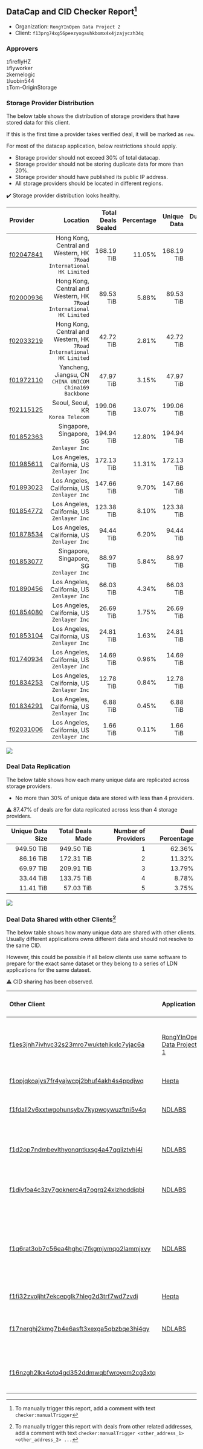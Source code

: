 ## DataCap and CID Checker Report[^1]
 - Organization: `RongYInOpen Data Project 2`
 - Client: `f13prg74xg56peezyogauhkbomx4x4jzajyczh34q`
### Approvers
`1`fireflyHZ<br/>`1`flyworker<br/>`2`kernelogic<br/>`1`luobin544<br/>`1`Tom-OriginStorage

### Storage Provider Distribution
The below table shows the distribution of storage providers that have stored data for this client.

If this is the first time a provider takes verified deal, it will be marked as `new`.

For most of the datacap application, below restrictions should apply.
 - Storage provider should not exceed 30% of total datacap.
 - Storage provider should not be storing duplicate data for more than 20%.
 - Storage provider should have published its public IP address.
 - All storage providers should be located in different regions.

✔️ Storage provider distribution looks healthy.

| Provider                                              |                                                                Location | Total Deals Sealed | Percentage | Unique Data | Duplicate Deals |
| :---------------------------------------------------- | ----------------------------------------------------------------------: | -----------------: | ---------: | ----------: | --------------: |
| [f02047841](https://filfox.info/en/address/f02047841) | Hong Kong, Central and Western, HK<br/>`7Road International HK Limited` |         168.19 TiB |     11.05% |  168.19 TiB |           0.00% |
| [f02000936](https://filfox.info/en/address/f02000936) | Hong Kong, Central and Western, HK<br/>`7Road International HK Limited` |          89.53 TiB |      5.88% |   89.53 TiB |           0.00% |
| [f02033219](https://filfox.info/en/address/f02033219) | Hong Kong, Central and Western, HK<br/>`7Road International HK Limited` |          42.72 TiB |      2.81% |   42.72 TiB |           0.00% |
| [f01972110](https://filfox.info/en/address/f01972110) |              Yancheng, Jiangsu, CN<br/>`CHINA UNICOM China169 Backbone` |          47.97 TiB |      3.15% |   47.97 TiB |           0.00% |
| [f02115125](https://filfox.info/en/address/f02115125) |                                    Seoul, Seoul, KR<br/>`Korea Telecom` |         199.06 TiB |     13.07% |  199.06 TiB |           0.00% |
| [f01852363](https://filfox.info/en/address/f01852363) |                             Singapore, Singapore, SG<br/>`Zenlayer Inc` |         194.94 TiB |     12.80% |  194.94 TiB |           0.00% |
| [f01985611](https://filfox.info/en/address/f01985611) |                          Los Angeles, California, US<br/>`Zenlayer Inc` |         172.13 TiB |     11.31% |  172.13 TiB |           0.00% |
| [f01893023](https://filfox.info/en/address/f01893023) |                          Los Angeles, California, US<br/>`Zenlayer Inc` |         147.66 TiB |      9.70% |  147.66 TiB |           0.00% |
| [f01854772](https://filfox.info/en/address/f01854772) |                          Los Angeles, California, US<br/>`Zenlayer Inc` |         123.38 TiB |      8.10% |  123.38 TiB |           0.00% |
| [f01878534](https://filfox.info/en/address/f01878534) |                          Los Angeles, California, US<br/>`Zenlayer Inc` |          94.44 TiB |      6.20% |   94.44 TiB |           0.00% |
| [f01853077](https://filfox.info/en/address/f01853077) |                             Singapore, Singapore, SG<br/>`Zenlayer Inc` |          88.97 TiB |      5.84% |   88.97 TiB |           0.00% |
| [f01890456](https://filfox.info/en/address/f01890456) |                          Los Angeles, California, US<br/>`Zenlayer Inc` |          66.03 TiB |      4.34% |   66.03 TiB |           0.00% |
| [f01854080](https://filfox.info/en/address/f01854080) |                          Los Angeles, California, US<br/>`Zenlayer Inc` |          26.69 TiB |      1.75% |   26.69 TiB |           0.00% |
| [f01853104](https://filfox.info/en/address/f01853104) |                          Los Angeles, California, US<br/>`Zenlayer Inc` |          24.81 TiB |      1.63% |   24.81 TiB |           0.00% |
| [f01740934](https://filfox.info/en/address/f01740934) |                          Los Angeles, California, US<br/>`Zenlayer Inc` |          14.69 TiB |      0.96% |   14.69 TiB |           0.00% |
| [f01834253](https://filfox.info/en/address/f01834253) |                          Los Angeles, California, US<br/>`Zenlayer Inc` |          12.78 TiB |      0.84% |   12.78 TiB |           0.00% |
| [f01834291](https://filfox.info/en/address/f01834291) |                          Los Angeles, California, US<br/>`Zenlayer Inc` |           6.88 TiB |      0.45% |    6.88 TiB |           0.00% |
| [f02031006](https://filfox.info/en/address/f02031006) |                          Los Angeles, California, US<br/>`Zenlayer Inc` |           1.66 TiB |      0.11% |    1.66 TiB |           0.00% |

<img src="https://raw.githubusercontent.com/data-preservation-programs/filplus-checker-assets/main/filecoin-project/filecoin-plus-large-datasets/issues/1580/1683171430253.png"/>

### Deal Data Replication
The below table shows how each many unique data are replicated across storage providers.

- No more than 30% of unique data are stored with less than 4 providers.

⚠️ 87.47% of deals are for data replicated across less than 4 storage providers.

| Unique Data Size | Total Deals Made | Number of Providers | Deal Percentage |
| ---------------: | ---------------: | ------------------: | --------------: |
|       949.50 TiB |       949.50 TiB |                   1 |          62.36% |
|        86.16 TiB |       172.31 TiB |                   2 |          11.32% |
|        69.97 TiB |       209.91 TiB |                   3 |          13.79% |
|        33.44 TiB |       133.75 TiB |                   4 |           8.78% |
|        11.41 TiB |        57.03 TiB |                   5 |           3.75% |

<img src="https://raw.githubusercontent.com/data-preservation-programs/filplus-checker-assets/main/filecoin-project/filecoin-plus-large-datasets/issues/1580/1683171430889.png"/>

### Deal Data Shared with other Clients[^3]
The below table shows how many unique data are shared with other clients.
Usually different applications owns different data and should not resolve to the same CID.

However, this could be possible if all below clients use same software to prepare for the exact same dataset or they belong to a series of LDN applications for the same dataset.

⚠️ CID sharing has been observed.

| Other Client                                                                                                          | Application                                                                                                | Total Deals Affected | Unique CIDs | Approvers                                                                                                                                                               |
| :-------------------------------------------------------------------------------------------------------------------- | :--------------------------------------------------------------------------------------------------------- | -------------------: | ----------: | :---------------------------------------------------------------------------------------------------------------------------------------------------------------------- |
| [f1es3jnh7ivhvc32s23mro7wuktehjkxlc7yjac6a](https://filfox.info/en/address/f1es3jnh7ivhvc32s23mro7wuktehjkxlc7yjac6a) | [RongYInOpen Data Project 1](https://github.com/filecoin-project/filecoin-plus-large-datasets/issues/1579) |             8.19 TiB |         150 | `1`1ane-1<br/>`1`flyworker<br/>`1`kernelogic<br/>`1`luobin544<br/>`1`Tom-OriginStorage<br/>`1`xingjitansuo                                                              |
| [f1opjqkoajys7fr4yajwcpj2bhuf4akh4s4ppdjwq](https://filfox.info/en/address/f1opjqkoajys7fr4yajwcpj2bhuf4akh4s4ppdjwq) | [Hepta](https://github.com/filecoin-project/filecoin-plus-large-datasets/issues/1731)                      |           864.00 GiB |          10 | `1`Bitrise0111<br/>`1`SuperChaiChai                                                                                                                                     |
| [f1fdall2v6xxtwgohunsybv7kypwoywuzftni5v4q](https://filfox.info/en/address/f1fdall2v6xxtwgohunsybv7kypwoywuzftni5v4q) | [NDLABS](https://github.com/filecoin-project/filecoin-plus-large-datasets/issues/1721)                     |           672.00 GiB |           6 | `1`DaYouGroup<br/>`1`kernelogic<br/>`1`laurarenpanda<br/>`1`sxxfuture-official                                                                                          |
| [f1d2op7ndmbevlthyonqntkxsg4a47qgliztvhj4i](https://filfox.info/en/address/f1d2op7ndmbevlthyonqntkxsg4a47qgliztvhj4i) | [NDLABS](https://github.com/filecoin-project/filecoin-plus-large-datasets/issues/1720)                     |           480.00 GiB |           5 | `1`DaYouGroup<br/>`1`kernelogic<br/>`1`laurarenpanda<br/>`1`sxxfuture-official                                                                                          |
| [f1diyfoa4c3zy7goknerc4q7ogrq24xlzhoddiqbi](https://filfox.info/en/address/f1diyfoa4c3zy7goknerc4q7ogrq24xlzhoddiqbi) | [NDLABS](https://github.com/filecoin-project/filecoin-plus-large-datasets/issues/1723)                     |           448.00 GiB |          11 | `1`DaYouGroup<br/>`1`kernelogic<br/>`1`laurarenpanda<br/>`1`sxxfuture-official                                                                                          |
| [f1q6rat3ob7c56ea4hghcj7fkgmjvmqo2lammjxvy](https://filfox.info/en/address/f1q6rat3ob7c56ea4hghcj7fkgmjvmqo2lammjxvy) | [NDLABS](https://github.com/filecoin-project/filecoin-plus-large-datasets/issues/1521)                     |           416.00 GiB |          13 | `1`1ane-1<br/>`2`cryptowhizzard<br/>`1`kernelogic<br/>`1`liyunzhi-666<br/>`1`psh0691<br/>`1`Tom-OriginStorage<br/>`1`xiaoyuaiheshui<br/>`1`xingjitansuo<br/>`1`YuanHeHK |
| [f1fi32zvoljht7ekcepglk7hleg2d3trf7wd7zvdi](https://filfox.info/en/address/f1fi32zvoljht7ekcepglk7hleg2d3trf7wd7zvdi) | [Hepta](https://github.com/filecoin-project/filecoin-plus-large-datasets/issues/1693)                      |           384.00 GiB |           6 | `1`Bitrise0111<br/>`1`SuperChaiChai                                                                                                                                     |
| [f17nerghj2kmg7b4e6asft3xexga5qbzbqe3hi4gy](https://filfox.info/en/address/f17nerghj2kmg7b4e6asft3xexga5qbzbqe3hi4gy) | [NDLABS](https://github.com/filecoin-project/filecoin-plus-large-datasets/issues/1523)                     |           160.00 GiB |           5 | `1`1ane-1<br/>`1`ipfscn<br/>`1`Joss-Hua<br/>`1`kernelogic<br/>`1`psh0691<br/>`1`xingjitansuo                                                                            |
| [f16nzgh2lkx4otq4gd352ddmwqbfwroyem2cg3xtq](https://filfox.info/en/address/f16nzgh2lkx4otq4gd352ddmwqbfwroyem2cg3xtq) | [](https://github.com/filecoin-project/filecoin-plus-large-datasets/issues/1500)                           |           160.00 GiB |           5 | `1`1ane-1<br/>`1`a1991car<br/>`1`fireflyHZ<br/>`1`Tom-OriginStorage                                                                                                     |

[^1]: To manually trigger this report, add a comment with text `checker:manualTrigger`

[^2]: Deals from those addresses are combined into this report as they are specified with `checker:manualTrigger`

[^3]: To manually trigger this report with deals from other related addresses, add a comment with text `checker:manualTrigger <other_address_1> <other_address_2> ...`
